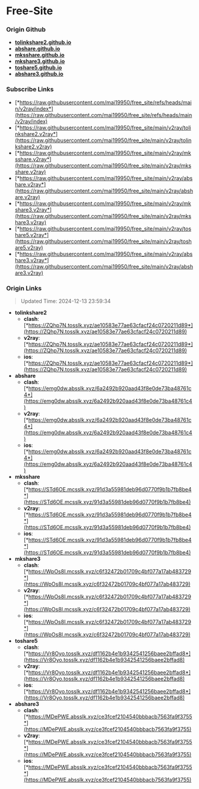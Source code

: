 # Free-Site

### Origin Github

- [**tolinkshare2.github.io**](https://github.com/tolinkshare2/tolinkshare2.github.io)
- [**abshare.github.io**](https://github.com/abshare/abshare.github.io)
- [**mksshare.github.io**](https://github.com/mksshare/mksshare.github.io)
- [**mkshare3.github.io**](https://github.com/mkshare3/mkshare3.github.io)
- [**toshare5.github.io**](https://github.com/toshare5/toshare5.github.io)
- [**abshare3.github.io**](https://github.com/abshare3/abshare3.github.io)

### Subscribe Links

- [*https://raw.githubusercontent.com/mai19950/free_site/refs/heads/main/v2ray/index*](https://raw.githubusercontent.com/mai19950/free_site/refs/heads/main/v2ray/index)
- [*https://raw.githubusercontent.com/mai19950/free_site/main/v2ray/tolinkshare2.v2ray*](https://raw.githubusercontent.com/mai19950/free_site/main/v2ray/tolinkshare2.v2ray)
- [*https://raw.githubusercontent.com/mai19950/free_site/main/v2ray/mksshare.v2ray*](https://raw.githubusercontent.com/mai19950/free_site/main/v2ray/mksshare.v2ray)
- [*https://raw.githubusercontent.com/mai19950/free_site/main/v2ray/abshare.v2ray*](https://raw.githubusercontent.com/mai19950/free_site/main/v2ray/abshare.v2ray)
- [*https://raw.githubusercontent.com/mai19950/free_site/main/v2ray/mkshare3.v2ray*](https://raw.githubusercontent.com/mai19950/free_site/main/v2ray/mkshare3.v2ray)
- [*https://raw.githubusercontent.com/mai19950/free_site/main/v2ray/toshare5.v2ray*](https://raw.githubusercontent.com/mai19950/free_site/main/v2ray/toshare5.v2ray)
- [*https://raw.githubusercontent.com/mai19950/free_site/main/v2ray/abshare3.v2ray*](https://raw.githubusercontent.com/mai19950/free_site/main/v2ray/abshare3.v2ray)

### Origin Links

> Updated Time: 2024-12-13 23:59:34

- **tolinkshare2**
  - **clash**: [*https://ZQhp7N.tosslk.xyz/ae10583e77ae63cfacf24c0720211d89*](https://ZQhp7N.tosslk.xyz/ae10583e77ae63cfacf24c0720211d89)
  - **v2ray**: [*https://ZQhp7N.tosslk.xyz/ae10583e77ae63cfacf24c0720211d89*](https://ZQhp7N.tosslk.xyz/ae10583e77ae63cfacf24c0720211d89)
  - **ios**: [*https://ZQhp7N.tosslk.xyz/ae10583e77ae63cfacf24c0720211d89*](https://ZQhp7N.tosslk.xyz/ae10583e77ae63cfacf24c0720211d89)
- **abshare**
  - **clash**: [*https://emg0dw.absslk.xyz/6a2492b920aad43f8e0de73ba48761c4*](https://emg0dw.absslk.xyz/6a2492b920aad43f8e0de73ba48761c4)
  - **v2ray**: [*https://emg0dw.absslk.xyz/6a2492b920aad43f8e0de73ba48761c4*](https://emg0dw.absslk.xyz/6a2492b920aad43f8e0de73ba48761c4)
  - **ios**: [*https://emg0dw.absslk.xyz/6a2492b920aad43f8e0de73ba48761c4*](https://emg0dw.absslk.xyz/6a2492b920aad43f8e0de73ba48761c4)
- **mksshare**
  - **clash**: [*https://STd6OE.mcsslk.xyz/91d3a55981deb96d0770f9b1b7fb8be4*](https://STd6OE.mcsslk.xyz/91d3a55981deb96d0770f9b1b7fb8be4)
  - **v2ray**: [*https://STd6OE.mcsslk.xyz/91d3a55981deb96d0770f9b1b7fb8be4*](https://STd6OE.mcsslk.xyz/91d3a55981deb96d0770f9b1b7fb8be4)
  - **ios**: [*https://STd6OE.mcsslk.xyz/91d3a55981deb96d0770f9b1b7fb8be4*](https://STd6OE.mcsslk.xyz/91d3a55981deb96d0770f9b1b7fb8be4)
- **mkshare3**
  - **clash**: [*https://WpOs8I.mcsslk.xyz/c6f32472b01709c4bf077a17ab483729*](https://WpOs8I.mcsslk.xyz/c6f32472b01709c4bf077a17ab483729)
  - **v2ray**: [*https://WpOs8I.mcsslk.xyz/c6f32472b01709c4bf077a17ab483729*](https://WpOs8I.mcsslk.xyz/c6f32472b01709c4bf077a17ab483729)
  - **ios**: [*https://WpOs8I.mcsslk.xyz/c6f32472b01709c4bf077a17ab483729*](https://WpOs8I.mcsslk.xyz/c6f32472b01709c4bf077a17ab483729)
- **toshare5**
  - **clash**: [*https://Vr8Oyo.tosslk.xyz/df1162b4e1b9342541256baee2bffad8*](https://Vr8Oyo.tosslk.xyz/df1162b4e1b9342541256baee2bffad8)
  - **v2ray**: [*https://Vr8Oyo.tosslk.xyz/df1162b4e1b9342541256baee2bffad8*](https://Vr8Oyo.tosslk.xyz/df1162b4e1b9342541256baee2bffad8)
  - **ios**: [*https://Vr8Oyo.tosslk.xyz/df1162b4e1b9342541256baee2bffad8*](https://Vr8Oyo.tosslk.xyz/df1162b4e1b9342541256baee2bffad8)
- **abshare3**
  - **clash**: [*https://MDePWE.absslk.xyz/ce3fcef2104540bbbacb7563fa9f3755*](https://MDePWE.absslk.xyz/ce3fcef2104540bbbacb7563fa9f3755)
  - **v2ray**: [*https://MDePWE.absslk.xyz/ce3fcef2104540bbbacb7563fa9f3755*](https://MDePWE.absslk.xyz/ce3fcef2104540bbbacb7563fa9f3755)
  - **ios**: [*https://MDePWE.absslk.xyz/ce3fcef2104540bbbacb7563fa9f3755*](https://MDePWE.absslk.xyz/ce3fcef2104540bbbacb7563fa9f3755)
